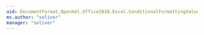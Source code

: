 ```yaml
---
uid: DocumentFormat.OpenXml.Office2010.Excel.ConditionalFormattingValueObjectTypeValues
ms.author: "soliver"
manager: "soliver"
---
```

